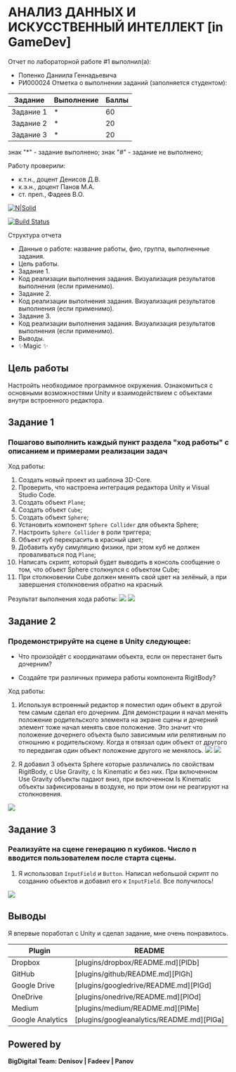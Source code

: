 # АНАЛИЗ ДАННЫХ И ИСКУССТВЕННЫЙ ИНТЕЛЛЕКТ [in GameDev]
Отчет по лабораторной работе #1 выполнил(а):
- Попенко Даниила Геннадьевича
- РИ000024
Отметка о выполнении заданий (заполняется студентом):

| Задание | Выполнение | Баллы |
| ------ | ------ | ------ |
| Задание 1 | * | 60 |
| Задание 2 | * | 20 |
| Задание 3 | * | 20 |

знак "*" - задание выполнено; знак "#" - задание не выполнено;

Работу проверили:
- к.т.н., доцент Денисов Д.В.
- к.э.н., доцент Панов М.А.
- ст. преп., Фадеев В.О.

[![N|Solid](https://cldup.com/dTxpPi9lDf.thumb.png)](https://nodesource.com/products/nsolid)

[![Build Status](https://travis-ci.org/joemccann/dillinger.svg?branch=master)](https://travis-ci.org/joemccann/dillinger)

Структура отчета

- Данные о работе: название работы, фио, группа, выполненные задания.
- Цель работы.
- Задание 1.
- Код реализации выполнения задания. Визуализация результатов выполнения (если применимо).
- Задание 2.
- Код реализации выполнения задания. Визуализация результатов выполнения (если применимо).
- Задание 3.
- Код реализации выполнения задания. Визуализация результатов выполнения (если применимо).
- Выводы.
- ✨Magic ✨

## Цель работы
Настройть необходимое программное окружения. Ознакомиться с основными возможностями Unity и взаимодействием с объектами внутри встроенного редактора.

## Задание 1
### Пошагово выполнить каждый пункт раздела "ход работы" с описанием и примерами реализации задач
Ход работы:
1. Создать новый проект из шаблона 3D-Core.
2. Проверить, что настроена интеграция редактора Unity и Visual Studio Code.
3. Создать объект `Plane`;
4. Создать объект `Cube`;
5. Создать объект `Sphere`;
6. Установить компонент `Sphere Collider` для объекта Sphere;
7. Настроить `Sphere Collider` в роли триггера;
8. Объект куб перекрасить в красный цвет;
9. Добавить кубу симуляцию физики, при этом куб не должен проваливаться под `Plane`;
10. Написать скрипт, который будет выводить в консоль сообщение о том, что объект Sphere столкнулся с объектом Cube;
11. При столкновении Cube должен менять свой цвет на зелёный, а при завершения столкновения обратно на красный.

Результат выполнения хода работы:
![](src/result1-1.png)
![](src/result1-2.png)

## Задание 2
### Продемонстрируйте на сцене в Unity следующее:

- Что произойдёт с координатами объекта, если он перестанет быть дочерним?

- Создайте три различных примера работы компонента RigitBody?

Ход работы:
1. Используя встроенный редактор я поместил один объект в другой тем самым сделал его дочерним.
Для демонстрации я начал менять положение родительского элемента на экране сцены и дочерний элемент тоже начал менять свое положение. Это значит что положение дочернего объекта было зависимым или релятивным по отношнию к родительскому. Когда я отвязал один объект от другого то передвигая один объект положение другого не менялось.
![](src/result2-1.png)
![](src/result2-2.png)

2. Я добавил 3 объекта Sphere которые различались по свойствам RigitBody, с Use Gravity, с Is Kinematic и без них.
При включенном Use Gravity объекты падают вниз, при включенном Is Kinematic объекты зафиксированы в воздухе, но при этом они не реагируют на столкновения.

![](src/result2-3.png)

## Задание 3
### Реализуйте на сцене генерацию n кубиков. Число n вводится пользователем после старта сцены.

1. Я использовал `InputField` и `Button`. Написал небольшой скрипт по созданию обьектов и добавил его к `InputField`. Все получилось!

![](src/result3-1.png)

## Выводы

Я впервые поработал с Unity и сделал задание, мне очень понравилось.

| Plugin | README |
| ------ | ------ |
| Dropbox | [plugins/dropbox/README.md][PlDb] |
| GitHub | [plugins/github/README.md][PlGh] |
| Google Drive | [plugins/googledrive/README.md][PlGd] |
| OneDrive | [plugins/onedrive/README.md][PlOd] |
| Medium | [plugins/medium/README.md][PlMe] |
| Google Analytics | [plugins/googleanalytics/README.md][PlGa] |

## Powered by

**BigDigital Team: Denisov | Fadeev | Panov**
